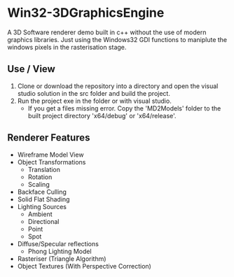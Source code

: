 # Win32-3DGraphicsEngine

A 3D Software renderer demo built in c++ without the use of modern graphics libraries. Just using the Windows32 GDI functions to maniplute the windows pixels in the rasterisation stage.

## Use / View
1. Clone or download the repository into a directory and open the visual studio solution in the src folder and build the project.
2. Run the project exe in the folder or with visual studio.
    * If you get a files missing error. Copy the 'MD2Models' folder to the built project directory 'x64/debug' or 'x64/release'.

## Renderer Features

* Wireframe Model View
* Object Transformations
    * Translation
    * Rotation
    * Scaling
* Backface Culling
* Solid Flat Shading
* Lighting Sources
    * Ambient
    * Directional
    * Point
    * Spot
* Diffuse/Specular reflections
    * Phong Lighting Model
* Rasteriser (Triangle Algorithm)
* Object Textures (With Perspective Correction)